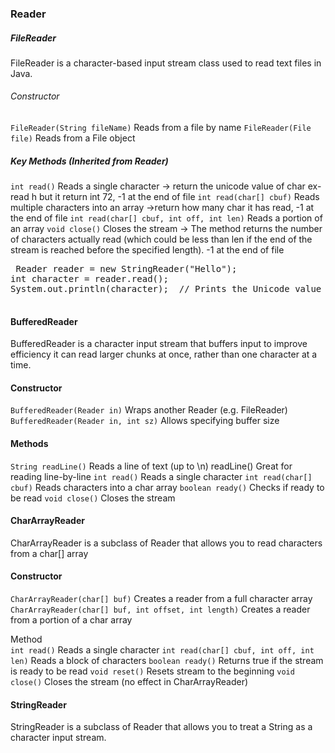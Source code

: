 ### Reader

##### FileReader 
FileReader is a character-based input stream class used to read text files in Java.
###### Constructor	
`FileReader(String fileName)`	Reads from a file by name
`FileReader(File file)`	Reads from a File object


##### Key Methods (Inherited from Reader)

`int read()`	Reads a single character -> return the unicode value of char ex- read h but it return int 72, -1 at the end of file
`int read(char[] cbuf)`	Reads multiple characters into an array ->return how many char it has read, -1 at the end of file
`int read(char[] cbuf, int off, int len)`	Reads a portion of an array
`void close()`	Closes the stream -> The method returns the number of characters actually read (which could be less than len if the end of the stream is reached before the specified length).
 -1 at the end of file

<pre> Reader reader = new StringReader("Hello");
int character = reader.read();
System.out.println(character);  // Prints the Unicode value of 'H'
 </pre>


 #### BufferedReader
 BufferedReader is a character input stream that buffers input to improve efficiency
  it can read larger chunks at once, rather than one character at a time.


#### Constructor	
`BufferedReader(Reader in)`	Wraps another Reader (e.g. FileReader)
`BufferedReader(Reader in, int sz)`	Allows specifying buffer size

#### Methods

`String readLine()`	Reads a line of text (up to \n)  readLine()	Great for reading line-by-line
`int read()`	Reads a single character
`int read(char[] cbuf)`	Reads characters into a char array
`boolean ready()`	Checks if ready to be read
`void close()`	Closes the stream


#### CharArrayReader
CharArrayReader is a subclass of Reader that allows you to read characters from a char[] array 


#### Constructor	
`CharArrayReader(char[] buf)`	Creates a reader from a full character array
`CharArrayReader(char[] buf, int offset, int length)`	Creates a reader from a portion of a char array


Method	
`int read()`	Reads a single character
`int read(char[] cbuf, int off, int len)`	Reads a block of characters
`boolean ready()` Returns true if the stream is ready to be read
`void reset()`	Resets stream to the beginning
`void close()`	Closes the stream (no effect in CharArrayReader)


#### StringReader
StringReader is a subclass of Reader that allows you to treat a String as a character input stream.
